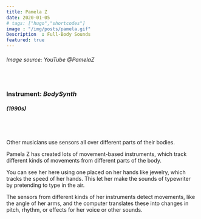 ```yaml
---
title: Pamela Z 
date: 2020-01-05
# tags: ["hugo","shortcodes"]
image : "/img/posts/pamela.gif"
Description  : Full-Body Sounds
featured: true
---
```


###### *Image source: YouTube @PamelaZ*

#### &nbsp;

### Instrument: ***BodySynth***

##### (1990s)

## &nbsp;

Other musicians use sensors all over different parts of their bodies.

Pamela Z has created lots of movement-based instruments, which track different kinds of movements from different parts of the body.

You can see her here using one placed on her hands like jewelry, which tracks the speed of her hands. This let her make the sounds of typewriter by pretending to type in the air.

The sensors from different kinds of her instruments detect movements, like the angle of her arms, and the computer translates these into changes in pitch, rhythm, or effects for her voice or other sounds.